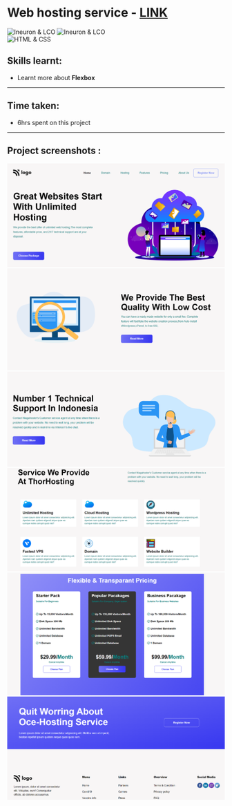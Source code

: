 # Web hosting service - [LINK](https://webhosting-11-service.netlify.app/)
![Ineuron & LCO](https://img.shields.io/badge/Ineuron-LCO-brightgreen) 
![Ineuron & LCO](https://img.shields.io/badge/Hitesh%20Choudhary-Full--stack--JS--bootcamp-brightgreen)
<br>
![HTML & CSS](https://img.shields.io/badge/HTML-CSS-yellowgreen)

## Skills learnt:
- Learnt more about **Flexbox**
***

## Time taken:
- 6hrs spent on this project
***
## Project screenshots :
![Project-11/Web hosting service](./Screenshots/Screenshot-1.PNG)
![Project-11/Web hosting service](./Screenshots/Screenshot-2.PNG)
![Project-11/Web hosting service](./Screenshots/Screenshot-3.PNG)
![Project-11/Web hosting service](./Screenshots/Screenshot-4.PNG)
![Project-11/Web hosting service](./Screenshots/Screenshot-5.PNG)
![Project-11/Web hosting service](./Screenshots/Screenshot-6.PNG)
